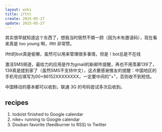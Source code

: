 ```yaml
---
layout: wiki
title: ifttt
create: 2015-05-27
update: 2015-05-27
---
```


其实很早就知道这个东西了，想我当时居然不屑一顾（因为木有邀请码），现在看来真是 too young 啊，ifttt 非常赞。

ifttt的bot真是偷懒，虽然可以用来管理很多事情，但是！bot总是不在线

激活SMS频道，最给力的应用是作为gmail的新邮件提醒，再也不用羡慕139了，139真是搓到家了（虽然SMS不支持中文），这点要感谢推友的提醒：中国地区的手机号应填写为00+86152XXXXXXXX，一定要中间的"+"，否则收不到短信。

中国移动的基本都可以收到，联通 3G 的号码尝试多次后收到。

## recipes
1. todoist finished to Google calendar
2. nike+ running to Google calendar
3. Douban favorite (feedburner to RSS) to Twitter